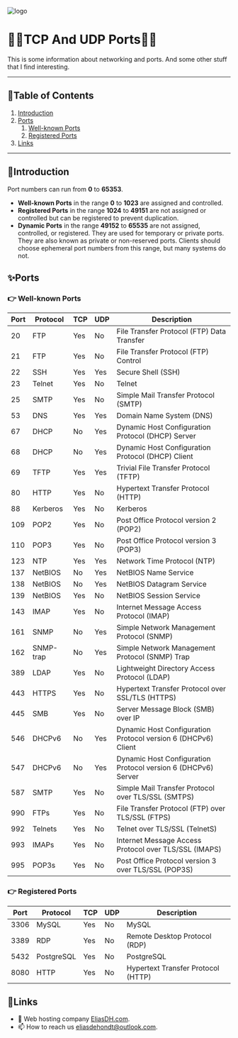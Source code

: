 ![logo](https://eliasdh.com/assets/media/images/logo-github.png)
# 💙🤍TCP And UDP Ports🤍💙

This is some information about networking and ports. And some other stuff that I find interesting.

---

## 📘Table of Contents

1. [Introduction](#introduction)
2. [Ports](#ports)
    1. [Well-known Ports](#well-known-ports)
    2. [Registered Ports](#registered-ports)
3. [Links](#links)

---

## 🖖Introduction

Port numbers can run from **0** to **65353**.

- **Well-known Ports** in the range **0** to **1023** are assigned and controlled. 
- **Registered Ports** in the range **1024** to **49151** are not assigned or controlled but can be registered to prevent duplication. 
- **Dynamic Ports** in the range **49152** to **65535** are not assigned, controlled, or registered. They are used for temporary or private ports. They are also known as private or non-reserved ports. Clients should choose ephemeral port numbers from this range, but many systems do not. 

## ✨Ports

### 👉 Well-known Ports

| Port | Protocol  | TCP | UDP | Description                                                   |
| ---- | --------- | --- | --- | ------------------------------------------------------------- |
| 20   | FTP       | Yes | No  | File Transfer Protocol (FTP) Data Transfer                    |
| 21   | FTP       | Yes | No  | File Transfer Protocol (FTP) Control                          |
| 22   | SSH       | Yes | Yes | Secure Shell (SSH)                                            |
| 23   | Telnet    | Yes | No  | Telnet                                                        |
| 25   | SMTP      | Yes | No  | Simple Mail Transfer Protocol (SMTP)                          |
| 53   | DNS       | Yes | Yes | Domain Name System (DNS)                                      |
| 67   | DHCP      | No  | Yes | Dynamic Host Configuration Protocol (DHCP) Server             |
| 68   | DHCP      | No  | Yes | Dynamic Host Configuration Protocol (DHCP) Client             |
| 69   | TFTP      | Yes | Yes | Trivial File Transfer Protocol (TFTP)                         |
| 80   | HTTP      | Yes | No  | Hypertext Transfer Protocol (HTTP)                            |
| 88   | Kerberos  | Yes | No  | Kerberos                                                      |
| 109  | POP2      | Yes | No  | Post Office Protocol version 2 (POP2)                         |
| 110  | POP3      | Yes | No  | Post Office Protocol version 3 (POP3)                         |
| 123  | NTP       | Yes | Yes | Network Time Protocol (NTP)                                   |
| 137  | NetBIOS   | No  | Yes | NetBIOS Name Service                                          |
| 138  | NetBIOS   | No  | Yes | NetBIOS Datagram Service                                      |
| 139  | NetBIOS   | Yes | No  | NetBIOS Session Service                                       |
| 143  | IMAP      | Yes | No  | Internet Message Access Protocol (IMAP)                       |
| 161  | SNMP      | No  | Yes | Simple Network Management Protocol (SNMP)                     |
| 162  | SNMP-trap | No  | Yes | Simple Network Management Protocol (SNMP) Trap                |
| 389  | LDAP      | Yes | No  | Lightweight Directory Access Protocol (LDAP)                  |
| 443  | HTTPS     | Yes | No  | Hypertext Transfer Protocol over SSL/TLS (HTTPS)              |
| 445  | SMB       | Yes | No  | Server Message Block (SMB) over IP                            |
| 546  | DHCPv6    | No  | Yes | Dynamic Host Configuration Protocol version 6 (DHCPv6) Client |
| 547  | DHCPv6    | No  | Yes | Dynamic Host Configuration Protocol version 6 (DHCPv6) Server |
| 587  | SMTP      | Yes | No  | Simple Mail Transfer Protocol over TLS/SSL (SMTPS)            |
| 990  | FTPs      | Yes | No  | File Transfer Protocol (FTP) over TLS/SSL (FTPS)              |
| 992  | Telnets   | Yes | No  | Telnet over TLS/SSL (TelnetS)                                 |
| 993  | IMAPs     | Yes | No  | Internet Message Access Protocol over TLS/SSL (IMAPS)         |
| 995  | POP3s     | Yes | No  | Post Office Protocol version 3 over TLS/SSL (POP3S)           |

### 👉 Registered Ports
| Port | Protocol  | TCP | UDP | Description                                                   |
| ---- | --------- | --- | --- | ------------------------------------------------------------- |
| 3306 | MySQL     | Yes | No  | MySQL                                                         |
| 3389 | RDP       | Yes | No  | Remote Desktop Protocol (RDP)                                 |
| 5432 | PostgreSQL| Yes | No  | PostgreSQL                                                    |
| 8080 | HTTP      | Yes | No  | Hypertext Transfer Protocol (HTTP)                            |

## 🔗Links
- 👯 Web hosting company [EliasDH.com](https://eliasdh.com).
- 📫 How to reach us eliasdehondt@outlook.com.